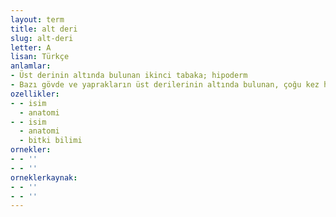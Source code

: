 ```yaml
---
layout: term
title: alt deri
slug: alt-deri
letter: A
lisan: Türkçe
anlamlar:
- Üst derinin altında bulunan ikinci tabaka; hipoderm
- Bazı gövde ve yaprakların üst derilerinin altında bulunan, çoğu kez hücre zarları kalınlaşmış özel doku; hipoderm
ozellikler:
- - isim
  - anatomi
- - isim
  - anatomi
  - bitki bilimi
ornekler:
- - ''
- - ''
orneklerkaynak:
- - ''
- - ''
---
```

